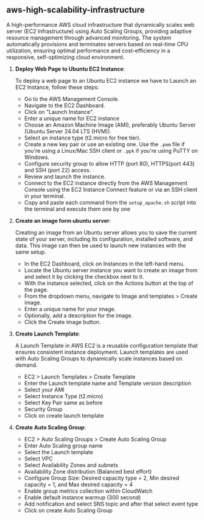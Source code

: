 ## aws-high-scalability-infrastructure

A high-performance AWS cloud infrastructure that dynamically scales web server (EC2 Infrastructure) using Auto Scaling Groups, providing adaptive resource management through advanced monitoring. The system automatically provisions and terminates servers based on real-time CPU utilization, ensuring optimal performance and cost-efficiency in a responsive, self-optimizing cloud environment.

1. **Deploy Web Page to Ubuntu EC2 Instance**:

    To deploy a web page to an Ubuntu EC2 instance we have to Launch an EC2 Instance, follow these steps:

    - Go to the AWS Management Console.
    - Navigate to the EC2 Dashboard.
    - Click on "Launch Instance".
    - Enter a unique name for EC2 instance
    - Choose an Amazon Machine Image (AMI), preferably Ubuntu Server (Ubuntu Server 24.04 LTS (HVM)).
    - Select an instance type (t2.micro for free tier).
    - Create a new key pair or use an existing one. Use the `.pem` file if you're using a Linux/Mac SSH client or `.ppk` if you're using PuTTY on Windows.
    - Configure security group to allow HTTP (port 80), HTTPS(port 443) and SSH (port 22) access.
    - Review and launch the instance.
    - Connect to the EC2 instance directly from the AWS Management Console using the EC2 Instance Connect feature or via an SSH client in your terminal.
    - Copy and paste each command from the `setup_apache.sh` script into the terminal and execute them one by one
   
2. **Create an image form ubuntu server**:

    Creating an image from an Ubuntu server allows you to save the current state of your server, including its configuration, installed software, and data. This image can then be used to launch new instances with the same setup.

    - In the EC2 Dashboard, click on Instances in the left-hand menu.
    - Locate the Ubuntu server instance you want to create an image from and select it by clicking the checkbox next to it.
    - With the instance selected, click on the Actions button at the top of the page.
    - From the dropdown menu, navigate to Image and templates > Create image.
    - Enter a unique name for your image.
    - Optionally, add a description for the image.
    - Click the Create image button.

3. **Create Launch Template**:

   A Launch Template in AWS EC2 is a reusable configuration template that ensures consistent instance deployment. Launch templates are used with Auto Scaling Groups to dynamically scale instances based on demand.

   - EC2 > Launch Templates > Create Template
   - Enter the Launch template name and Template version description
   - Select your AMI
   - Select Instance Type (t2.micro)
   - Select Key Pair same as before
   - Security Group
   - Click on create launch template

4. **Create Auto Scaling Group**:

   - EC2 > Auto Scaling Groups > Create Auto Scaling Group
   - Enter Auto Scaling group name
   - Select the Launch template
   - Select VPC
   - Select Availability Zones and subnets
   - Availability Zone distribution (Balanced best effort)
   - Configure Group Size: Desired capacity type = 2, Min desired capacity = 1, and Max desired  capacity = 4
   - Enable group metrics collection within CloudWatch
   - Enable default instance warmup (300 second)
   - Add notification and select SNS topic and after that select event type
   - Click on create Auto Scaling Group
   



